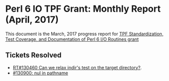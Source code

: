 # Perl 6 IO TPF Grant: Monthly Report (April, 2017)

This document is the March, 2017 progress report for [TPF Standardization,
Test Coverage, and Documentation of Perl 6 I/O Routines
grant](http://news.perlfoundation.org/2017/01/grant-proposal-standardization.html)

## Tickets Resolved

- [RT#130460 Can we relax indir's test on the target directory?](https://rt.perl.org/Ticket/Display.html?id=130460).
- [#130900: nul in pathname](https://rt.perl.org/Ticket/Display.html?id=130900)
